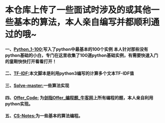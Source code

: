# 本仓库上传了一些面试时涉及的或其他一些基本的算法，本人亲自编写并都顺利通过的哦~
#### 一、[Python_1-100:](https://github.com/Shajiu/Algorithm/tree/master/Python_1-100)写入了python中最基本的100个实例 本人针对那些没有python基础的小白，专门在这里收集了100道python基础实例，有需要快速入门的童鞋快快打开看看打开！
#### 二、[TF-IDF:](https://github.com/Shajiu/Algorithm/tree/master/TF-IDF)本文脚本是利用python3编写的计算多个文本TF-IDF值
#### 三、[Solve-master:](https://github.com/Shajiu/Algorithm/tree/master/Solve-master)一些算法实现
#### 四、[Offer_Code:](https://github.com/Shajiu/Algorithm/tree/master/Offer_Code) 为[剑指Offer_编程题_牛客网](https://www.nowcoder.com/ta/coding-interviews)上所有编程的题，本人亲自利用python实现。
#### 五、[CS-Notes:](https://github.com/Shajiu/Algorithm/tree/master/CS-Notes)为一些基本的算法编程。
